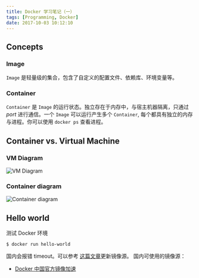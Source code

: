 ```yaml
---
title: Docker 学习笔记（一）
tags: [Programming, Docker]
date: 2017-10-03 10:12:10
---
```



## Concepts

### Image
`Image` 是轻量级的集合，包含了自定义的配置文件、依赖库、环境变量等。

### Container
`Container` 是 `Image` 的运行状态。独立存在于内存中，与宿主机器隔离，只通过 _port_ 进行通信。一个 `Image` 可以运行产生多个 `Container`, 每个都具有独立的内存与进程。你可以使用 `docker ps` 查看进程。

## Container vs. Virtual Machine

### VM Diagram
![VM Diagram](https://www.docker.com/sites/default/files/VM%402x.png)

### Container diagram
![Container diagram](https://www.docker.com/sites/default/files/Container%402x.png)

## Hello world
测试 Docker 环境

```
$ docker run hello-world
```

国内会报错 timeout。可以参考 [这篇文章](https://my.oschina.net/nevermissing/blog/760954)更新镜像源。
国内可使用的镜像源：
- [Docker 中国官方镜像加速](https://www.docker-cn.com/registry-mirror)
